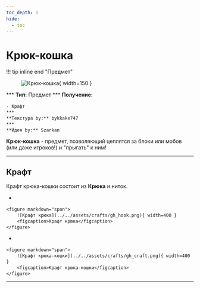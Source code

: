 ```yaml
---
toc_depth: 1
hide:
  - toc
---
```


# Крюк-кошка

!!! tip inline end "Предмет"
    <figure markdown="span">
        ![Крюк-кошка](../../assets/items/items/gh.png){ width=150 }
    </figure>
    ***
    **Тип:** Предмет
    ***
    **Получение:**
    
    - Крафт
    ***
    **Текстура by:** bykkake747
    ***
    **Идея by:** Szarkan

**Крюк-кошка** - предмет, позволяющий цеплятся за блоки или мобов (или даже игроков!) и "прыгать" к ним!

***

## Крафт

Крафт крюка-кошки состоит из **Крюка** и ниток.

<div class="grid cards" markdown>

- 

    <figure markdown="span">
        ![Крафт крюка](../../assets/crafts/gh_hook.png){ width=400 }
        <figcaption>Крафт крюка</figcaption>
    </figure>

- 


    <figure markdown="span">
        ![Крафт крюка-кошки](../../assets/crafts/gh_craft.png){ width=400 }
        <figcaption>Крафт крюка-кошки</figcaption>
    </figure>

</div>

***